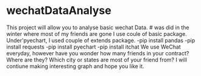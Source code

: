 # wechatDataAnalyse
This project will allow you to analyse basic wechat  Data.      # was did in the winter where most of my friends are gone
I use coule of basic package. Under'pyechart, I used couple of extends package.
-pip install pandas 
-pip install requests
-pip install pyechart
-pip install itchat
We use WeChat everyday, however have you wonder how many friends in your contract? Where are they? Which city or states are most of your friend from?
I will contiune making interesting graph and hope you like it.
